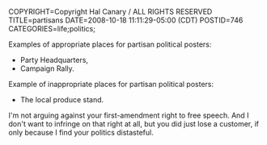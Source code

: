 COPYRIGHT=Copyright Hal Canary / ALL RIGHTS RESERVED
TITLE=partisans
DATE=2008-10-18 11:11:29-05:00 (CDT)
POSTID=746
CATEGORIES=life;politics;

Examples of appropriate places for partisan political posters:

*   Party Headquarters,
*   Campaign Rally.

Example of inappropriate places for partisan political posters:

*   The local produce stand.

I'm not arguing against your first-amendment right to free speech. And I don't want to infringe on that right at all, but you did just lose a customer, if only because I find your politics distasteful.
